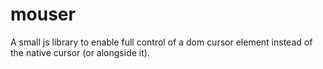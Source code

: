 # mouser
A small js library to enable full control of a dom cursor element instead of the native cursor (or alongside it).
